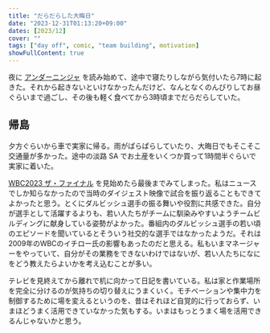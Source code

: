 ```yaml
---
title: "だらだらした大晦日"
date: "2023-12-31T01:13:20+09:00"
dates: [2023/12]
cover: ""
tags: ["day off", comic, "team building", motivation]
showFullContent: true
---
```


夜に [アンダーニンジャ](https://yanmaga.jp/comics/%E3%82%A2%E3%83%B3%E3%83%80%E3%83%BC%E3%83%8B%E3%83%B3%E3%82%B8%E3%83%A3) を読み始めて、途中で寝たりしながら気付いたら7時に起きた。それから起きないといけなかったんだけど、なんとなくのんびりしてお昼ぐらいまで過ごし、その後も軽く食べてから3時頃までだらだらしていた。

## 帰島

夕方ぐらいから車で実家に帰る。雨がぱらぱらしていたり、大晦日でもそこそこ交通量が多かった。途中の淡路 SA でお土産をいくつか買って1時間半ぐらいで実家に着いた。

[WBC2023 ザ・ファイナル](https://www.tbs.co.jp/program/wbc2023sp_20231231/) を見始めたら最後までみてしまった。私はニュースでしか知らなかったので当時のダイジェスト映像で試合を振り返ることもできてよかったと思う。とくにダルビッシュ選手の振る舞いや役割に共感できた。自分が選手として活躍するよりも、若い人たちがチームに馴染みやすいようチームビルディングに献身している姿勢がよかった。番組内のダルビッシュ選手の若い頃のエピソードを聞いているとそういう社交的な選手ではなかったようだ。それは2009年のWBCのイチロー氏の影響もあったのだと思える。私もいまマネージャーをやっていて、自分がその業務をできないわけではないが、若い人たちになにをどう教えたらよいかを考え込むことが多い。

テレビを見終えてから離れで机に向かって日記を書いている。私は家と作業場所を完全に分けるのが気持ちの切り替えにうまくいく。モチベーションや集中力を制御するために場を変えるというのを、昔はそれほど自覚的に行っておらず、いまほどうまく活用できていなかった気もする。いまはもっとうまく場を活用できるんじゃないかと思う。
